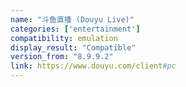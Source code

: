 ```yaml
---
name: "斗鱼直播 (Douyu Live)"
categories: ['entertainment']
compatibility: emulation
display_result: "Compatible"
version_from: "8.9.9.2"
link: https://www.douyu.com/client#pc
---
```

